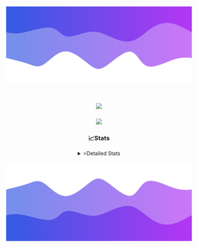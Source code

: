 ![Header](./header.png)
<div align="center">

<h1 align="center">
  <a href="https://git.io/typing-svg">
    <img src="https://readme-typing-svg.herokuapp.com/?lines=Hello,+There!+%F0%9F%91%8B;This+is+chicho.;Owner+on+Ocean;&center=true&size=25">
  </a>
</h1>
  
<p align="center">
  <img src="https://lanyard.cnrad.dev/api/852683595378196480" />
</p>

### 📈Stats
<details>
    <summary> ⚡Detailed Stats</summary>
    <br/>

<!--START_SECTION:waka-->
![Code Time](http://img.shields.io/badge/Code%20Time-452%20hrs%2044%20mins-blue)

![Profile Views](http://img.shields.io/badge/Profile%20Views-12-blue)

**🐱 My GitHub Data** 

> 📦 43.6 kB Used in GitHub's Storage 
 > 
> 🏆 42 Contributions in the Year 2023
 > 
> 🚫 Not Opted to Hire
 > 
> 📜 10 Public Repositories 
 > 
> 🔑 8 Private Repositories 
 > 
**I'm a Night 🦉** 

```text
🌞 Morning                17 commits          █░░░░░░░░░░░░░░░░░░░░░░░░   05.07 % 
🌆 Daytime                56 commits          ████░░░░░░░░░░░░░░░░░░░░░   16.72 % 
🌃 Evening                151 commits         ███████████░░░░░░░░░░░░░░   45.07 % 
🌙 Night                  111 commits         ████████░░░░░░░░░░░░░░░░░   33.13 % 
```
📅 **I'm Most Productive on Tuesday** 

```text
Monday                   19 commits          █░░░░░░░░░░░░░░░░░░░░░░░░   05.67 % 
Tuesday                  73 commits          █████░░░░░░░░░░░░░░░░░░░░   21.79 % 
Wednesday                58 commits          ████░░░░░░░░░░░░░░░░░░░░░   17.31 % 
Thursday                 45 commits          ███░░░░░░░░░░░░░░░░░░░░░░   13.43 % 
Friday                   58 commits          ████░░░░░░░░░░░░░░░░░░░░░   17.31 % 
Saturday                 31 commits          ██░░░░░░░░░░░░░░░░░░░░░░░   09.25 % 
Sunday                   51 commits          ████░░░░░░░░░░░░░░░░░░░░░   15.22 % 
```


📊 **This Week I Spent My Time On** 

```text
🕑︎ Time Zone: America/Argentina/Buenos_Aires

💬 Programming Languages: 
HTML                     11 hrs 22 mins      ████████████░░░░░░░░░░░░░   49.05 % 
JavaScript               5 hrs 54 mins       ██████░░░░░░░░░░░░░░░░░░░   25.46 % 
Python                   3 hrs 11 mins       ███░░░░░░░░░░░░░░░░░░░░░░   13.79 % 
CSS                      1 hr 39 mins        ██░░░░░░░░░░░░░░░░░░░░░░░   07.19 % 
JSON                     1 hr 1 min          █░░░░░░░░░░░░░░░░░░░░░░░░   04.41 % 

🔥 Editors: 
VS Code                  23 hrs 11 mins      █████████████████████████   100.00 % 

🐱‍💻 Projects: 
Unknown Project          9 hrs 51 mins       ███████████░░░░░░░░░░░░░░   42.53 % 
ArgBuyReps               9 hrs 43 mins       ██████████░░░░░░░░░░░░░░░   41.92 % 
React                    1 hr 33 mins        ██░░░░░░░░░░░░░░░░░░░░░░░   06.71 % 
Coder                    42 mins             █░░░░░░░░░░░░░░░░░░░░░░░░   03.03 % 
calculadora              39 mins             █░░░░░░░░░░░░░░░░░░░░░░░░   02.81 % 

💻 Operating System: 
Windows                  23 hrs 11 mins      █████████████████████████   100.00 % 
```

**I Mostly Code in JavaScript** 

```text
JavaScript               9 repos             ████████░░░░░░░░░░░░░░░░░   33.33 % 
CSS                      4 repos             ████░░░░░░░░░░░░░░░░░░░░░   14.81 % 
HTML                     3 repos             ███░░░░░░░░░░░░░░░░░░░░░░   11.11 % 
C#                       2 repos             ██░░░░░░░░░░░░░░░░░░░░░░░   07.41 % 
Batchfile                1 repo              █░░░░░░░░░░░░░░░░░░░░░░░░   03.70 % 
```




 Last Updated on 17/10/2023 11:10:37 UTC
<!--END_SECTION:waka-->
</details>

![Footer](./footer.png)
